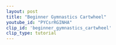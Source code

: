 ```yaml
---
layout: post
title: "Beginner Gymnastics Cartwheel"
youtube_id: "PYCsrRGINHA"
clip_id: 'beginner_gymnastics_cartwheel'
clip_type: tutorial
---
```

